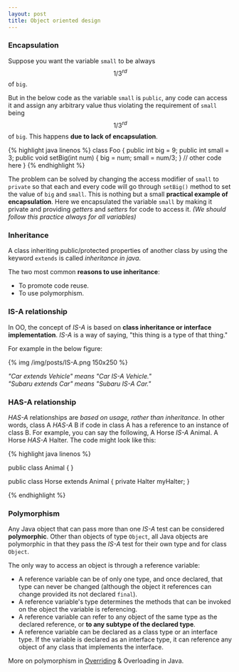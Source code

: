 ```yaml
---
layout: post
title: Object oriented design
---
```


### Encapsulation

Suppose you want the variable `small` to be always $$1/3^{rd}$$ of `big`.

But in the below code as the variable `small` is `public`, any code can access it and assign any arbitrary value
thus violating the requirement of `small` being $$1/3^{rd}$$ of `big`. This happens __due to lack of encapsulation__.

{% highlight java linenos %}
class Foo {
    public int big = 9;
    public int small = 3;
    public void setBig(int num) {
        big = num;
        small = num/3;
    }
    // other code here
}
{% endhighlight %}

The problem can be solved by changing the access modifier of `small` to `private` so that each and every code
will go through `setBig()` method to set the value of `big` and `small`. This is nothing but a small __practical
example of encapsulation__. Here we encapsulated the variable `small` by making it private and providing _getters_
and _setters_ for code to access it. _(We should follow this practice always for all variables)_

### Inheritance

A class inheriting public/protected properties of another class by using the keyword `extends` is called _inheritance
in java_.

The two most common __reasons to use inheritance__:

* To promote code reuse.
* To use polymorphism.

### IS-A relationship

In OO, the concept of _IS-A_ is based on __class inheritance or interface implementation__. _IS-A_ is a way of saying,
"this thing is a type of that thing."

For example in the below figure:

{% img /img/posts/IS-A.png 150x250 %}

_"Car extends Vehicle" means "Car IS-A Vehicle."<br/>
"Subaru extends Car" means "Subaru IS-A Car."_

### HAS-A relationship

_HAS-A_ relationships are _based on usage, rather than inheritance_. In other words, class A _HAS-A_ B if code in class A has
a reference to an instance of class B. For example, you can say the following, A Horse _IS-A_ Animal. A Horse _HAS-A_ Halter.
The code might look like this:

{% highlight java linenos %}

public class Animal { }

public class Horse extends Animal {
    private Halter myHalter;
}

{% endhighlight %}

### Polymorphism

Any Java object that can pass more than one _IS-A_ test can be considered __polymorphic__. Other than objects of type `Object`,
all Java objects are polymorphic in that they pass the _IS-A_ test for their own type and for class `Object`.

The only way to access an object is through a reference variable:

* A reference variable can be of only one type, and once declared, that type can never be changed (although the object it
references can change provided its not declared `final`).
* A reference variable's type determines the methods that can be invoked on the object the variable is referencing.
* A reference variable can refer to any object of the same type as the declared reference, or __to any subtype of the
declared type__.
* A reference variable can be declared as a class type or an interface type. If the variable is declared as an interface
type, it can reference any object of any class that implements the interface.

More on polymorphism in [Overriding](/2015/05/29/overriding.html) & Overloading in Java.
